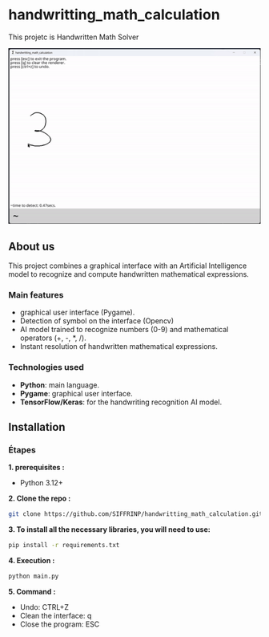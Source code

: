 # handwritting_math_calculation

This projetc is Handwritten Math Solver

![screenshot](./images/math_symbol_gif.gif)

## About us
This project combines a graphical interface with an Artificial Intelligence model to recognize and compute handwritten mathematical expressions.

### Main features
- graphical user interface (Pygame).
- Detection of symbol on the interface (Opencv)
- AI model trained to recognize numbers (0-9) and mathematical operators (+, -, *, /).
- Instant resolution of handwritten mathematical expressions.

### Technologies used
- **Python**: main language.
- **Pygame**: graphical user interface.
- **TensorFlow/Keras**: for the handwriting recognition AI model.


## Installation

### Étapes

**1. prerequisites :**
   
- Python 3.12+


**2. Clone the repo :**
   ```bash
   git clone https://github.com/SIFFRINP/handwritting_math_calculation.git
   ```

**3. To install all the necessary libraries, you will need to use:**

```sh
pip install -r requirements.txt
```

**4. Execution :**
   
```sh  
python main.py
```

**5. Command :** 

- Undo: CTRL+Z
- Clean the interface: q
- Close the program: ESC